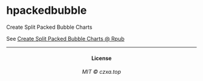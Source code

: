 # hpackedbubble

Create Split Packed Bubble Charts

See [Create Split Packed Bubble Charts @ Rpub](http://rpubs.com/czxatop/hpackedbubble)

------------

<h4 align="center">

License

</h4>

<h6 align="center">

MIT © czxa.top

</h6>
